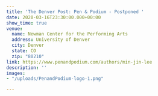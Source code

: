 ```yaml
---
title: 'The Denver Post: Pen & Podium - Postponed '
date: 2020-03-16T23:30:00.000+00:00
show_time: true
venue:
  name: Newman Center for the Performing Arts
  address: University of Denver
  city: Denver
  state: CO
  zip: "80210"
link: https://www.penandpodium.com/authors/min-jin-lee
description: ''
images:
- "/uploads/PenandPodium-logo-1.png"

---
```

